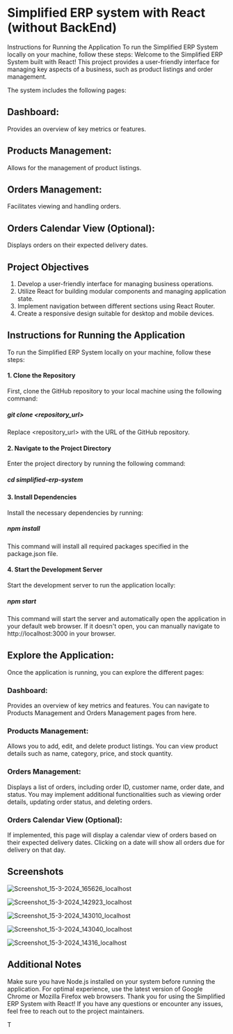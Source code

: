 # Simplified ERP system with React (without BackEnd)

Instructions for Running the Application To run the Simplified ERP System locally on your machine, follow these steps: Welcome to the Simplified ERP System built with React! This project provides a user-friendly interface for managing key aspects of a business, such as product listings and order management. 

The system includes the following pages:

## Dashboard: 
Provides an overview of key metrics or features.

## Products Management: 
Allows for the management of product listings.

## Orders Management: 
Facilitates viewing and handling orders.

## Orders Calendar View (Optional): 
Displays orders on their expected delivery dates.


## Project Objectives

1. Develop a user-friendly interface for managing business operations.
2. Utilize React for building modular components and managing application state.
3. Implement navigation between different sections using React Router.
4. Create a responsive design suitable for desktop and mobile devices.


##  Instructions for Running the Application
To run the Simplified ERP System locally on your machine, follow these steps:
#### 1. Clone the Repository
First, clone the GitHub repository to your local machine using the following command:
##### git clone <repository_url>
Replace <repository_url> with the URL of the GitHub repository.

#### 2. Navigate to the Project Directory
Enter the project directory by running the following command:
##### cd simplified-erp-system

#### 3. Install Dependencies
Install the necessary dependencies by running:
##### npm install

This command will install all required packages specified in the package.json file.

#### 4. Start the Development Server
Start the development server to run the application locally:
##### npm start


This command will start the server and automatically open the application in your default web browser. If it doesn't open, you can manually navigate to http://localhost:3000 in your browser.


## Explore the Application:

Once the application is running, you can explore the different pages:

### Dashboard: 
Provides an overview of key metrics and features. You can navigate to Products Management and Orders Management pages from here.

### Products Management: 
Allows you to add, edit, and delete product listings. You can view product details such as name, category, price, and stock quantity.

### Orders Management: 
Displays a list of orders, including order ID, customer name, order date, and status. You may implement additional functionalities such as viewing order details, updating order status, and deleting orders.

### Orders Calendar View (Optional): 
If implemented, this page will display a calendar view of orders based on their expected delivery dates. Clicking on a date will show all orders due for delivery on that day.

## Screenshots

![Screenshot_15-3-2024_165626_localhost](https://github.com/Praveen4267/simplified-erp-system/assets/163015746/93f66468-4097-4d08-a750-67b35f3129c6)


![Screenshot_15-3-2024_142923_localhost](https://github.com/Praveen4267/simplified-erp-system/assets/163015746/7884e94f-3a17-4f94-93a1-975ab1a6b593)

![Screenshot_15-3-2024_143010_localhost](https://github.com/Praveen4267/simplified-erp-system/assets/163015746/a1ca733d-77f9-4f68-8791-3c3493c71907)

![Screenshot_15-3-2024_143040_localhost](https://github.com/Praveen4267/simplified-erp-system/assets/163015746/ab86e994-24b5-4969-bc01-1955bcca7dc3)

![Screenshot_15-3-2024_14316_localhost](https://github.com/Praveen4267/simplified-erp-system/assets/163015746/3c4bfbca-8979-48c5-bd66-02f4a57aee86)

## Additional Notes
Make sure you have Node.js installed on your system before running the application.
For optimal experience, use the latest version of Google Chrome or Mozilla Firefox web browsers.
Thank you for using the Simplified ERP System with React! If you have any questions or encounter any issues, feel free to reach out to the project maintainers.




















T
